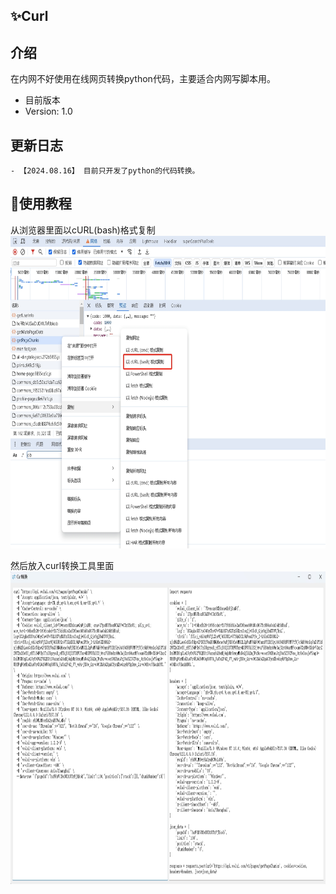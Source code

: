 ## ✨Curl

## 介绍
在内网不好使用在线网页转换python代码，主要适合内网写脚本用。

- 目前版本
- Version: 1.0

## 更新日志
```
- 【2024.08.16】 目前只开发了python的代码转换。
```

## 🚀使用教程

从浏览器里面以cURL(bash)格式复制
<img src="./img/png1.png" height="500px">

然后放入curl转换工具里面
<img src="/img/png2.png" height="500px">
